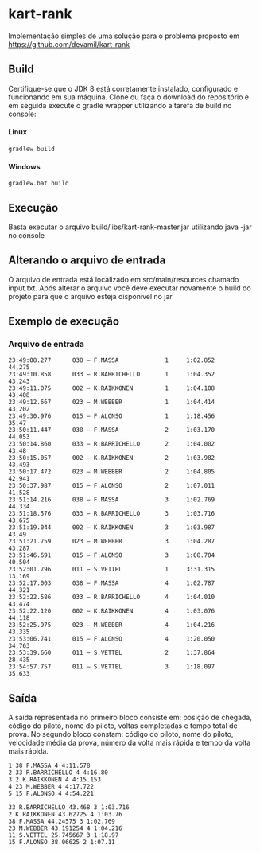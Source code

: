 # kart-rank

Implementação simples de uma solução para o problema proposto em https://github.com/devamil/kart-rank

## Build

Certifique-se que o JDK 8 está corretamente instalado, configurado e funcionando em sua máquina.
Clone ou faça o download do repositório e em seguida execute o gradle wrapper utilizando a tarefa de build no console:

#### Linux

```
gradlew build
```

#### Windows

```
gradlew.bat build
```

## Execução

Basta executar o arquivo build/libs/kart-rank-master.jar utilizando java -jar no console

## Alterando o arquivo de entrada

O arquivo de entrada está localizado em src/main/resources chamado input.txt. Após alterar o arquivo você deve executar novamente o build do projeto para que o arquivo esteja disponível no jar

## Exemplo de execução

### Arquivo de entrada

```
23:49:08.277      038 – F.MASSA             1     1:02.852            44,275
23:49:10.858      033 – R.BARRICHELLO       1     1:04.352            43,243
23:49:11.075      002 – K.RAIKKONEN         1     1:04.108            43,408
23:49:12.667      023 – M.WEBBER            1     1:04.414            43,202
23:49:30.976      015 – F.ALONSO            1     1:18.456            35,47
23:50:11.447      038 – F.MASSA             2     1:03.170            44,053
23:50:14.860      033 – R.BARRICHELLO       2     1:04.002            43,48
23:50:15.057      002 – K.RAIKKONEN         2     1:03.982            43,493
23:50:17.472      023 – M.WEBBER            2     1:04.805            42,941
23:50:37.987      015 – F.ALONSO            2     1:07.011            41,528
23:51:14.216      038 – F.MASSA             3     1:02.769            44,334
23:51:18.576      033 – R.BARRICHELLO       3     1:03.716            43,675
23:51:19.044      002 – K.RAIKKONEN         3     1:03.987            43,49
23:51:21.759      023 – M.WEBBER            3     1:04.287            43,287
23:51:46.691      015 – F.ALONSO            3     1:08.704            40,504
23:52:01.796      011 – S.VETTEL            1     3:31.315            13,169
23:52:17.003      038 – F.MASSA             4     1:02.787            44,321
23:52:22.586      033 – R.BARRICHELLO       4     1:04.010            43,474
23:52:22.120      002 – K.RAIKKONEN         4     1:03.076            44,118
23:52:25.975      023 – M.WEBBER            4     1:04.216            43,335
23:53:06.741      015 – F.ALONSO            4     1:20.050            34,763
23:53:39.660      011 – S.VETTEL            2     1:37.864            28,435
23:54:57.757      011 – S.VETTEL            3     1:18.097            35,633
```

## Saída

A saída representada no primeiro bloco consiste em: posição de chegada, código do piloto, nome do piloto, voltas completadas e tempo total de prova.
No segundo bloco constam: código do piloto, nome do piloto, velocidade média da prova, número da volta mais rápida e tempo da volta mais rápida.

```
1 38 F.MASSA 4 4:11.578
2 33 R.BARRICHELLO 4 4:16.80
3 2 K.RAIKKONEN 4 4:15.153
4 23 M.WEBBER 4 4:17.722
5 15 F.ALONSO 4 4:54.221

33 R.BARRICHELLO 43.468 3 1:03.716
2 K.RAIKKONEN 43.62725 4 1:03.76
38 F.MASSA 44.24575 3 1:02.769
23 M.WEBBER 43.191254 4 1:04.216
11 S.VETTEL 25.745667 3 1:18.97
15 F.ALONSO 38.06625 2 1:07.11
```
